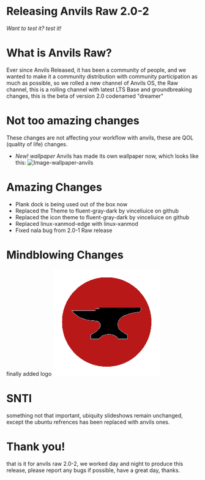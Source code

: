 # Releasing Anvils Raw 2.0-2
*Want to test it? test it!*
# What is Anvils Raw?
Ever since Anvils Released, it has been a community of people, and we wanted to make it a community distribution with community participation as much as possible, so we rolled a new channel of Anvils OS, the Raw channel, this is a rolling channel with latest LTS Base and groundbreaking changes, this is the beta of version 2.0 codenamed "dreamer"
# Not too amazing changes
These changes are not affecting your workflow with anvils, these are QOL (quality of life) changes. 
- *New! wallpaper* Anvils has made its own wallpaper now, which looks like this:
![Image-wallpaper-anvils](https://i.imgur.com/6nXvFIi.png)
# Amazing Changes
- Plank dock is being used out of the box now
- Replaced the Theme to fluent-gray-dark by vinceliuice on github
- Replaced the icon theme to fluent-gray-dark by vinceliuice on github
- Replaced linux-xanmod-edge with linux-xanmod
- Fixed nala bug from 2.0-1 Raw release

# Mindblowing Changes
finally added logo
![final-anvils-logo](https://raw.githubusercontent.com/iamshivayep/AnvilsProject/gh-pages/Anvils_logo.png)

# SNTI
something not that important, ubiquity slideshows remain unchanged, except the ubuntu refrences has been replaced with anvils ones.

# Thank you!
that is it for anvils raw 2.0-2, we worked day and night to produce this release, please report any bugs if possible, have a great day, thanks.